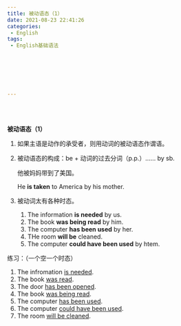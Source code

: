 ```yaml
---
title: 被动语态（1）
date: 2021-08-23 22:41:26
categories:
 - English
tags:
 - English基础语法







---
```


<br>
<br>



**被动语态（1）**

1. 如果主语是动作的承受者，则用动词的被动语态作谓语。

2. 被动语态的构成：be + 动词的过去分词（p.p.）…… by sb.

    他被妈妈带到了美国。

    He **is taken** to America by his mother.

3. 被动词太有各种时态。

    1. The information **is needed** by us.
    2. The book **was being read** by him.
    3. The computer **has been used** by her.
    4. THe room **will be** cleaned.
    5. The computer **could have been used** by htem.

 练习：（一个空一个时态）

 1. The infromation <u>is needed</u>.
 2. The book <u>was read</u>.
 3. The door <u>has been opened</u>.
 4. The book <u>was being read</u>.
 5. The computer <u>has been used</u>.
 6. The computer <u>could have been used</u>.
 7. The room <u>will be cleaned</u>.